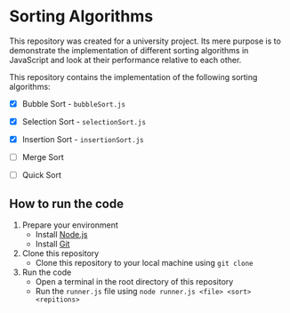 # Sorting Algorithms

This repository was created for a university project. Its mere purpose is to demonstrate the implementation of different sorting algorithms in JavaScript and look at their performance relative to each other.

This repository contains the implementation of the following sorting algorithms:
- [x] Bubble Sort - `bubbleSort.js`
- [x] Selection Sort - `selectionSort.js`
- [x] Insertion Sort - `insertionSort.js`
- [ ] Merge Sort
- [ ] Quick Sort


## How to run the code

1. Prepare your environment
    - Install [Node.js](https://nodejs.org/en/)
    - Install [Git](https://git-scm.com/downloads)
2. Clone this repository
    - Clone this repository to your local machine using `git clone`
3. Run the code
    - Open a terminal in the root directory of this repository
    - Run the `runner.js` file using `node runner.js <file> <sort> <repitions>`
